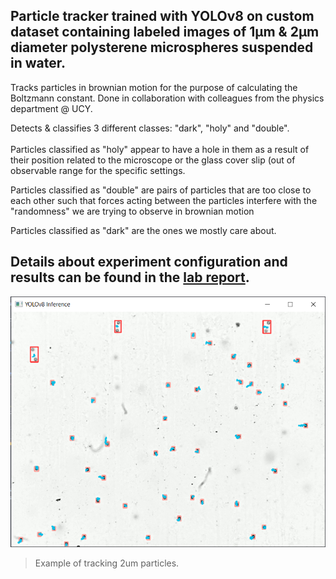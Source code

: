 ## Particle tracker trained with YOLOv8 on custom dataset containing labeled images of 1μm & 2μm diameter polysterene microspheres suspended in water. ##

Tracks particles in brownian motion for the purpose of calculating the Boltzmann constant. Done in collaboration with colleagues from the physics department @ UCY.

Detects & classifies 3 different classes: "dark", "holy" and "double".\
\
Particles classified as "holy" appear to have a hole in them as a result of their position related to the microscope or the glass cover slip (out of observable range for the specific settings.

Particles classified as "double" are pairs of particles that are too close to each other such that forces acting between the particles interfere with the "randomness" we are trying to observe in brownian motion

Particles classified as "dark" are the ones we mostly care about.

## Details about experiment configuration and results can be found in the [lab report](BrownianMotion_report.pdf). ##

![img](images/example.png)
> Example of tracking 2um particles. 
